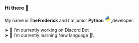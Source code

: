 ### Hi there 👋

My name is **TheFrederick** and I'm junior **Python** <a href="https://www.python.org" target="_blank"> <img src="https://raw.githubusercontent.com/devicons/devicon/master/icons/python/python-original.svg" alt="python" width="20" height="20"/> </a> developer.

➤ 🔭 I’m currently working on Discord Bot\
➤ 🌱 I’m currently learning New language 👀\
